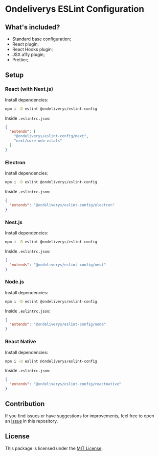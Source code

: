 # Ondeliverys ESLint Configuration

## What's included?

- Standard base configuration;
- React plugin;
- React Hooks plugin;
- JSX a11y plugin;
- Prettier;

## Setup

### React (with Next.js)

Install dependencies:

```bash
npm i -D eslint @ondeliverys/eslint-config
```

Inside `.eslintrc.json`:

```json
{
  "extends": [
    "@ondeliverys/eslint-config/next", 
    "next/core-web-vitals"
  ]
}
```

### Electron

Install dependencies:

```bash
npm i -D eslint @ondeliverys/eslint-config
```

Inside `.eslintrc.json`:

```json
{
  "extends": "@ondeliverys/eslint-config/electron"
}
```

### Nest.js

Install dependencies:

```bash
npm i -D eslint @ondeliverys/eslint-config
```

Inside `.eslintrc.json`:

```json
{
  "extends": "@ondeliverys/eslint-config/nest"
}
```

### Node.js

Install dependencies:

```bash
npm i -D eslint @ondeliverys/eslint-config
```

Inside `.eslintrc.json`:

```json
{
  "extends": "@ondeliverys/eslint-config/node"
}
```
### React Native

Install dependencies:

```bash
npm i -D eslint @ondeliverys/eslint-config
```

Inside `.eslintrc.json`:

```json
{
  "extends": "@ondeliverys/eslint-config/reactnative"
}
```

## Contribution

If you find issues or have suggestions for improvements, feel free to open an [issue](https://github.com/seu-usuario/eslint-config-ondeliverys/issues) in this repository.

## License

This package is licensed under the [MIT License](https://opensource.org/licenses/MIT).

